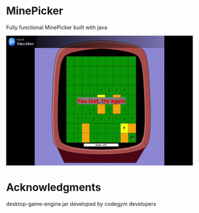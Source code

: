 # MinePicker


Fully functional MinePicker built with java


<img src="/preview.gif" width="600" height="350"/>



# Acknowledgments
desktop-game-engine.jar developed by codegym developers
